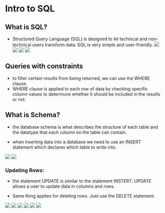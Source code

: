 # Intro to SQL

## What is SQL?

- Structured Query Language (SQL) is designed to let techincal and non-technical users transform data. SQL is very simple and user-friendly.
![](/SQL-screenshots/1.jpg)
![](/SQL-screenshots/2.jpg)
![](/SQL-screenshots/3.jpg)
![](/SQL-screenshots/4.jpg)



## Queries with constraints

- to filter certain results from being returned, we can use the WHERE clause.
- WHERE clause is applied to each row of data by checking specific column values to determune whether it should be included in the results or not.

## What is Schema?

- the database schema is what describes the structure of each table and the datatype that each column on the table can contain.

- when inserting data into a database we need to use an INSERT statement which declares which table to write into.

![](/SQL-screenshots/5.jpg)
![](/SQL-screenshots/6.jpg)

### Updating Rows:

- the statement UPDATE is similar to the statement INSTERT. UPDATE allows a user to update data in columns and rows.

- Same thing applies for deleting rows. Just use the DELETE statement.

![](/SQL-screenshots/13.jpg)
![](/SQL-screenshots/14.jpg)
![](/SQL-screenshots/15.jpg)
![](/SQL-screenshots/16.jpg)
![](/SQL-screenshots/17.jpg)
![](/SQL-screenshots/18.jpg)